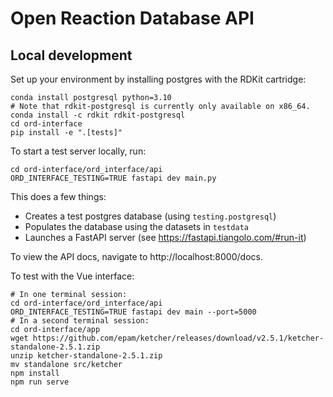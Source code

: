 # Open Reaction Database API

## Local development

Set up your environment by installing postgres with the RDKit cartridge:

```shell
conda install postgresql python=3.10
# Note that rdkit-postgresql is currently only available on x86_64.
conda install -c rdkit rdkit-postgresql
cd ord-interface
pip install -e ".[tests]"
```

To start a test server locally, run:

```shell
cd ord-interface/ord_interface/api
ORD_INTERFACE_TESTING=TRUE fastapi dev main.py
```

This does a few things:
* Creates a test postgres database (using `testing.postgresql`)
* Populates the database using the datasets in `testdata`
* Launches a FastAPI server (see https://fastapi.tiangolo.com/#run-it)

To view the API docs, navigate to http://localhost:8000/docs.

To test with the Vue interface:

```shell
# In one terminal session:
cd ord-interface/ord_interface/api
ORD_INTERFACE_TESTING=TRUE fastapi dev main --port=5000
# In a second terminal session:
cd ord-interface/app
wget https://github.com/epam/ketcher/releases/download/v2.5.1/ketcher-standalone-2.5.1.zip
unzip ketcher-standalone-2.5.1.zip
mv standalone src/ketcher
npm install
npm run serve
```